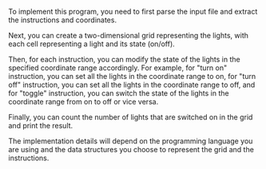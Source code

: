 To implement this program, you need to first parse the input file and extract the instructions and coordinates.

Next, you can create a two-dimensional grid representing the lights, with each cell representing a light and its state (on/off).

Then, for each instruction, you can modify the state of the lights in the specified coordinate range accordingly. 
For example, for "turn on" instruction,
you can set all the lights in the coordinate range to on, for "turn off" instruction, you can set all the lights in the coordinate range to off, and for "toggle" instruction, you can switch the state of the lights in the coordinate range from on to off or vice versa.

Finally, you can count the number of lights that are switched on in the grid and print the result.

The implementation details will depend on the programming language you are using and the data structures you choose to represent the grid and the instructions.